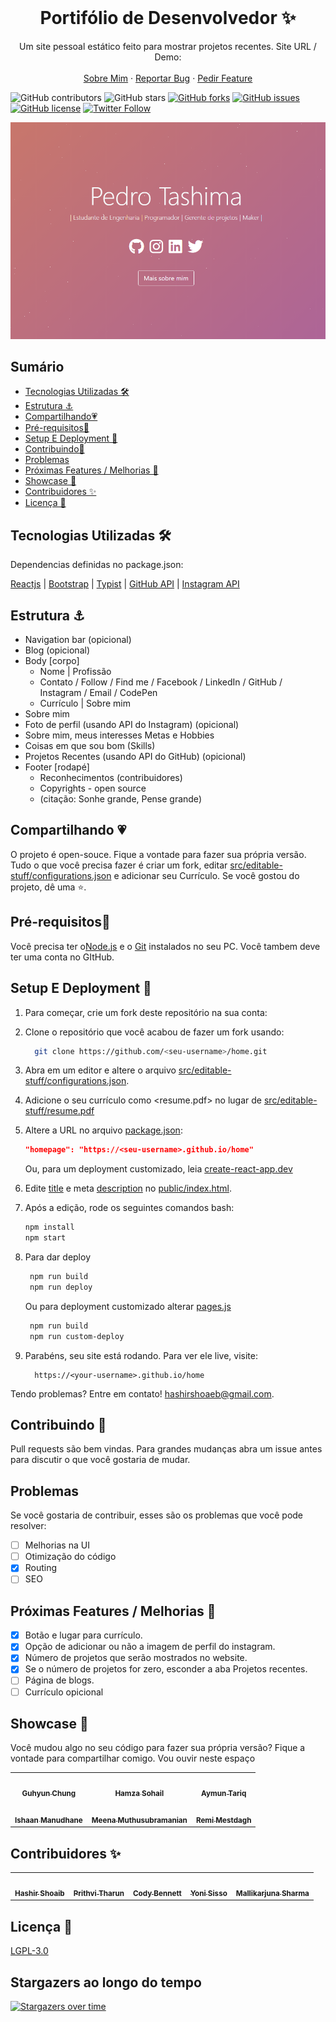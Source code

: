 
<!-- PROJECT LOGO -->
<br />
<p align="center">
  <h1 align="center">Portifólio de Desenvolvedor ✨</h1>

  <p align="center">
    Um site pessoal estático feito para mostrar projetos recentes. Site URL / Demo: 
    <a href="tashima42.github.io/site-pessoal"https://home.tashima.tech"</a>
    <br />
    <br />
    <a href="https://home.tashima.tech">Sobre Mim</a>
    ·
    <a href="https://github.com/hashirshoaeb/home/issues">Reportar Bug</a>
    ·
    <a href="https://github.com/hashirshoaeb/home/issues">Pedir Feature</a>
  </p>
</p>

![GitHub contributors](https://img.shields.io/github/contributors/hashirshoaeb/home?color=ffcc66&style=for-the-badge)
![GitHub stars](https://img.shields.io/github/stars/hashirshoaeb/home?color=ffcc66&style=for-the-badge)
[![GitHub forks](https://img.shields.io/github/forks/hashirshoaeb/home?style=for-the-badge)](https://github.com/hashirshoaeb/star_book/network)
[![GitHub issues](https://img.shields.io/github/issues/hashirshoaeb/home?color=ffcc66&style=for-the-badge)](https://github.com/hashirshoaeb/star_book/issues)
[![GitHub license](https://img.shields.io/github/license/hashirshoaeb/home?style=for-the-badge)](https://github.com/hashirshoaeb/home/blob/master/LICENSE)
[![Twitter Follow](https://img.shields.io/twitter/follow/hashirshoaeb?color=ffcc66&logo=twitter&logoColor=ffffff&style=for-the-badge)](https://twitter.com/hashirshoaeb)

[![Site preview](/public/social-image.png)](https://hashirshoaeb.github.io/)

## Sumário

- [Tecnologias Utilizadas 🛠️](#tecnologias-utilizadas-)
- [Estrutura ⚓](#estrutura-)
- [Compartilhando💗](#compartilhando-)
- [Pré-requisitos🍪](#pré-requisitos)
- [Setup E Deployment 🔧](#setup-e-deployment-)
- [Contribuindo🙌](#contribuindo-)
- [Problemas](#problemas)
- [Próximas Features / Melhorias 🔗](#próximas-features--melhorias-)
- [Showcase 🚀](#showcase-)
- [Contribuidores ✨](#contribuidores-)
- [Licença 📄](#licença-)

## Tecnologias Utilizadas 🛠️

Dependencias definidas no package.json:

[Reactjs](https://reactjs.org/)
| [Bootstrap](https://getbootstrap.com/)
| [Typist](https://github.com/jstejada/react-typist)
| [GitHub API](https://developer.github.com/v3/repos/)
| [Instagram API](https://www.instagram.com/developer/embedding/)

## Estrutura ⚓

- Navigation bar (opicional)
- Blog (opicional)
- Body [corpo]
  - Nome | Profissão
  - Contato / Follow / Find me / Facebook / LinkedIn / GitHub / Instagram / Email / CodePen
  - Currículo | Sobre mim
-  Sobre mim
  - Foto de perfil (usando API do Instagram) (opicional)
  - Sobre mim, meus interesses Metas e Hobbies
  - Coisas em que sou bom (Skills)
- Projetos Recentes (usando API do GitHub) (opicional)
- Footer [rodapé]
  - Reconhecimentos (contribuidores)
  - Copyrights - open source
  - (citação: Sonhe grande, Pense grande)

## Compartilhando 💗

O projeto é open-souce. Fique a vontade para fazer sua própria versão. Tudo o que você precisa fazer é criar um fork, editar [src/editable-stuff/configurations.json](./src/editable-stuff/configurations.json) e adicionar seu Currículo. Se você gostou do projeto, dê uma ⭐.

## Pré-requisitos🍪

Você precisa ter o[Node.js](https://nodejs.org/en/) e o  [Git](https://git-scm.com/) instalados no seu PC. Você tambem deve ter uma conta no GItHub.

## Setup E Deployment 🔧

1. Para começar, crie um fork deste repositório na sua conta:
2. Clone o repositório que você acabou de fazer um fork usando:

   ```bash
     git clone https://github.com/<seu-username>/home.git
   ```

3. Abra em um editor e altere o arquivo [src/editable-stuff/configurations.json](./src/editable-stuff/configurations.json).

4. Adicione o seu currículo como <resume.pdf> no lugar de [src/editable-stuff/resume.pdf](./src/editable-stuff/)
5. Altere a URL no arquivo [package.json](./package.json):

   ```json
   "homepage": "https://<seu-username>.github.io/home"
   ```

   Ou, para um deployment customizado,  leia [create-react-app.dev](https://create-react-app.dev/docs/deployment/)

6. Edite [title](./public/index.html#L34) e meta [description](./public/index.html#L13) no [public/index.html](./public/index.html).

7. Após a edição, rode os seguintes comandos bash:

   ```bash
   npm install
   npm start
   ```

8. Para dar deploy 

   ```bash
    npm run build
    npm run deploy
   ```

   Ou para deployment customizado alterar [pages.js](./pages.js)

   ```bash
    npm run build
    npm run custom-deploy
   ```

9. Parabéns, seu site está rodando. Para ver ele live, visite:

   ```https
     https://<your-username>.github.io/home
   ```

Tendo problemas? Entre em contato! hashirshoaeb@gmail.com.

## Contribuindo 🙌

Pull requests são bem vindas. Para grandes mudanças abra um issue antes para discutir o que você gostaria de mudar.

## Problemas

Se você gostaria de contribuir, esses são os problemas que você pode resolver:

- [ ] Melhorias na UI
- [ ] Otimização do código
- [x] Routing
- [ ] SEO

## Próximas Features / Melhorias 🔗

- [x] Botão e lugar para currículo.
- [x] Opção de adicionar ou não a imagem de perfil do instagram.
- [x] Número de projetos que serão mostrados no website.
- [x] Se o número de projetos for zero, esconder a aba Projetos recentes.
- [ ] Página de blogs.
- [ ] Currículo opicional

## Showcase 🚀

Você mudou algo no seu código para fazer sua própria versão? Fique a vontade para compartilhar comigo. Vou ouvir neste espaço

<table>
  <tr>
    <td align="center">
      <a href="https://github.com/justiceserv/justiceserv.github.io">
        <img src="READMEdocs/justiceserv-github-io-home.gif" width="300px" alt="" />
        <br />
        <sub><b>Guhyun Chung</b></sub>
      </a>
      <br />
    </td>
    <td align="center">
      <a href="https://github.com/hamzasohail0/home/">
        <img src="READMEdocs/hamzasohail0-github-io-home.gif" width="300px" alt="" />
        <br />
        <sub><b>Hamza Sohail</b></sub>
      </a>
      <br />
    </td>
    <td align="center">
      <a href="https://github.com/AymunTariq/home/">
        <img src="READMEdocs/aymuntariq-github-io-home.gif" width="300px" alt="" />
        <br />
        <sub><b>Aymun Tariq</b></sub>
      </a>
      <br />
    </td>
  </tr>
  <tr>
    <td align="center">
      <a href="https://github.com/ishaan-m/home/">
        <img src="READMEdocs/ishaan-m-github-io-home.gif" width="300px" alt="" />
        <br />
        <sub><b>Ishaan Manudhane</b></sub>
      </a>
      <br />
    </td>
    <td align="center">
      <a href="https://github.com/meenams/home/">
        <img src="READMEdocs/meenams-github-io-home.gif" width="300px" alt="" />
        <br />
        <sub><b>Meena Muthusubramanian</b></sub>
      </a>
      <br />
    </td>
    <td align="center">
      <a href="https://github.com/remimestdagh/home/">
        <img src="READMEdocs/remimestdagh-github-io-home.gif" width="300px" alt="" />
        <br />
        <sub><b>Remi Mestdagh</b></sub>
      </a>
      <br />
    </td>
  </tr>
</table>

## Contribuidores ✨

<table>
  <tr>
    <td align="center">
      <a href="https://www.facebook.com/hashir.shoaeb">
        <img src="https://avatars2.githubusercontent.com/u/35165481?v=4" width="100px" alt="" />
        <br />
        <sub><b>Hashir Shoaib</b></sub>
      </a>
      <br />
    </td>
    <td align="center">
      <a href="https://github.com/iprithvitharun">
        <img src="https://avatars2.githubusercontent.com/u/58725708?v=4" width="100px" alt="" />
        <br />
        <sub><b>Prithvi Tharun</b></sub>
      </a>
      <br />
    </td>
    <td align="center">
      <a href="https://github.com/CodyJasonBennett">
        <img src="https://avatars3.githubusercontent.com/u/23324155?s=460&v=4" width="100px" alt="" />
        <br />
        <sub><b>Cody Bennett</b></sub>
      </a>
      <br />
    </td>
    <td align="center">
      <a href="https://github.com/yonis9">
        <img src="https://avatars3.githubusercontent.com/u/42126841?s=460" width="100px" alt="" />
        <br />
        <sub><b>Yoni Sisso</b></sub>
      </a>
      <br />
    </td>
    <td align="center">
      <a href="https://github.com/mallikarjuna-sharma">
        <img src="https://avatars3.githubusercontent.com/u/40210749?s=460" width="100px" alt="" />
        <br />
        <sub><b>Mallikarjuna Sharma</b></sub>
      </a>
      <br />
    </td>
  </tr>
</table>

## Licença 📄

[LGPL-3.0](https://www.gnu.org/licenses/lgpl-3.0.en.html)

## Stargazers ao longo do tempo

[![Stargazers over time](https://starchart.cc/hashirshoaeb/home.svg)](https://starchart.cc/hashirshoaeb/home)
